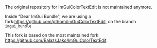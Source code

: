 The original repository for ImGuiColorTextEdit is not maintained anymore.

Inside "Dear ImGui Bundle", we are using a fork:https://github.com/pthom/ImGuiColorTextEdit, on the branch `imgui_bundle`

This fork is based on the most maintained fork: https://github.com/BalazsJako/ImGuiColorTextEdit
